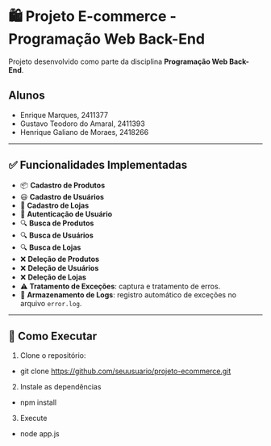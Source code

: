 # 🛍️ Projeto E-commerce - Programação Web Back-End

Projeto desenvolvido como parte da disciplina **Programação Web Back-End**.

## Alunos

- Enrique Marques, 2411377
- Gustavo Teodoro do Amaral, 2411393
- Henrique Galiano de Moraes, 2418266

---

## ✅ Funcionalidades Implementadas

- 📦 **Cadastro de Produtos**
- 😃 **Cadastro de Usuários**
- 🛒 **Cadastro de Lojas**
- 📝 **Autenticação de Usuário**
- 🔍 **Busca de Produtos**
- 🔍 **Busca de Usuários**
- 🔍 **Busca de Lojas**
- ❌ **Deleção de Produtos**
- ❌ **Deleção de Usuários**
- ❌ **Deleção de Lojas**
- ⚠️ **Tratamento de Exceções**: captura e tratamento de erros.
- 📝 **Armazenamento de Logs**: registro automático de exceções no arquivo `error.log`.

---

## 🚀 Como Executar

1. Clone o repositório:
- git clone https://github.com/seuusuario/projeto-ecommerce.git

2. Instale as dependências
- npm install

3. Execute
- node app.js
